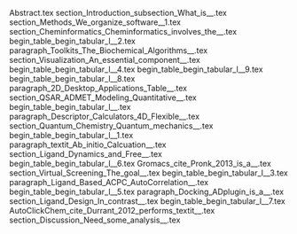 Abstract.tex
section_Introduction_subsection_What_is__.tex
section_Methods_We_organize_software__1.tex
section_Cheminformatics_Cheminformatics_involves_the__.tex
begin_table_begin_tabular_l__2.tex
paragraph_Toolkits_The_Biochemical_Algorithms__.tex
section_Visualization_An_essential_component__.tex
begin_table_begin_tabular_l__4.tex
begin_table_begin_tabular_l__9.tex
begin_table_begin_tabular_l__8.tex
paragraph_2D_Desktop_Applications_Table__.tex
section_QSAR_ADMET_Modeling_Quantitative__.tex
begin_table_begin_tabular_l__.tex
paragraph_Descriptor_Calculators_4D_Flexible__.tex
section_Quantum_Chemistry_Quantum_mechanics__.tex
begin_table_begin_tabular_l__1.tex
paragraph_textit_Ab_initio_Calcuation__.tex
section_Ligand_Dynamics_and_Free__.tex
begin_table_begin_tabular_l__6.tex
Gromacs_cite_Pronk_2013_is_a__.tex
section_Virtual_Screening_The_goal__.tex
begin_table_begin_tabular_l__3.tex
paragraph_Ligand_Based_ACPC_AutoCorrelation__.tex
begin_table_begin_tabular_l__5.tex
paragraph_Docking_ADplugin_is_a__.tex
section_Ligand_Design_In_contrast__.tex
begin_table_begin_tabular_l__7.tex
AutoClickChem_cite_Durrant_2012_performs_textit__.tex
section_Discussion_Need_some_analysis__.tex
